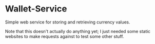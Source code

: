 # Wallet-Service

Simple web service for storing and retrieving currency values.

Note that this doesn't actually do anything yet; I just needed
some static websites to make requests against to test some other stuff.


